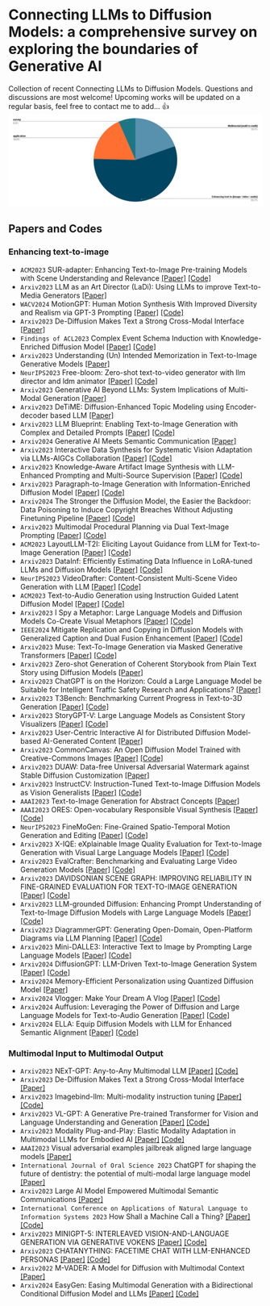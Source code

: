 # Connecting LLMs to Diffusion Models: a comprehensive survey on exploring the boundaries of Generative AI
Collection of recent Connecting LLMs to Diffusion Models. Questions and discussions are most welcome! Upcoming works will be updated on a regular basis, feel free to contact me to add... :thumbsup:
![Figure](chart.png)
## Papers and Codes

### Enhancing text-to-image  
* `ACM2023` SUR-adapter: Enhancing Text-to-Image Pre-training Models with Scene Understanding and Relevance [[Paper]](https://dl.acm.org/doi/abs/10.1145/3581783.3611863?casa_token=kRXdyR2G7E8AAAAA:JO88tieqD8S2gVzNdnBPN7DeHK7SS8j6TCHivdNu4mkQC1yfAtXgbUtL1ZGERePNJT6jjpruGYBgGw) [[Code]](https://github.com/Qrange-group/SUR-adapter) 
* `Arxiv2023` LLM as an Art Director (LaDi): Using LLMs to improve Text-to-Media Generators [[Paper]](https://arxiv.org/abs/2311.03716)
* `WACV2024` MotionGPT: Human Motion Synthesis With Improved Diversity and Realism via GPT-3 Prompting [[Paper]](https://openaccess.thecvf.com/content/WACV2024/html/Ribeiro-Gomes_MotionGPT_Human_Motion_Synthesis_With_Improved_Diversity_and_Realism_via_WACV_2024_paper.html) [[Code]](https://github.com/humansensinglab/MotionGPT)
* `Arxiv2023` De-Diffusion Makes Text a Strong Cross-Modal Interface [[Paper]](https://arxiv.org/abs/2311.00618)
* `Findings of ACL2023` Complex Event Schema Induction with Knowledge-Enriched Diffusion Model [[Paper]](https://openreview.net/forum?id=in5xvBrMHv) [[Code]](https://github.com/hypasd-art/KDM)
* `Arxiv2023` Understanding (Un) Intended Memorization in Text-to-Image Generative Models [[Paper]](https://arxiv.org/abs/2312.07550)
* `NeurIPS2023` Free-bloom: Zero-shot text-to-video generator with llm director and ldm animator [[Paper]](https://proceedings.neurips.cc/paper_files/paper/2023/hash/52f050499cf82fa8efb588e263f6f3a7-Abstract-Conference.html) [[Code]](https://github.com/soolab/free-bloom)
* `Arxiv2023` Generative AI Beyond LLMs: System Implications of Multi-Modal Generation [[Paper]](https://arxiv.org/abs/2312.14385)
* `Arxiv2023` DeTiME: Diffusion-Enhanced Topic Modeling using Encoder-decoder based LLM [[Paper]](https://arxiv.org/abs/2310.15296)
* `Arxiv2023` LLM Blueprint: Enabling Text-to-Image Generation with Complex and Detailed Prompts [[Paper]](https://arxiv.org/abs/2310.10640) [[Code]](https://github.com/hananshafi/llmblueprint)
* `Arxiv2024` Generative AI Meets Semantic Communication [[Paper]](https://arxiv.org/abs/2401.06803)
* `Arxiv2023` Interactive Data Synthesis for Systematic Vision Adaptation via LLMs-AIGCs Collaboration [[Paper]](https://arxiv.org/abs/2305.12799) [[Code]](https://github.com/yuqifan1117/labal-anything-pipeline)
* `Arxiv2023` Knowledge-Aware Artifact Image Synthesis with LLM-Enhanced Prompting and Multi-Source Supervision [[Paper]](https://arxiv.org/abs/2312.08056) [[Code]](https://github.com/danielwusg/artifact_diffusion)
* `Arxiv2023` Paragraph-to-Image Generation with Information-Enriched Diffusion Model [[Paper]](https://arxiv.org/abs/2311.14284) [[Code]](https://github.com/weijiawu/paradiffusion)
* `Arxiv2024` The Stronger the Diffusion Model, the Easier the Backdoor: Data Poisoning to Induce Copyright Breaches Without Adjusting Finetuning Pipeline [[Paper]](https://arxiv.org/abs/2401.04136) [[Code]](https://github.com/haonan3/SilentBadDiffusion)
* `Arxiv2023` Multimodal Procedural Planning via Dual Text-Image Prompting [[Paper]](https://arxiv.org/abs/2305.01795) [[Code]](https://github.com/YujieLu10/TIP)
* `ACM2023` LayoutLLM-T2I: Eliciting Layout Guidance from LLM for Text-to-Image Generation [[Paper]](https://dl.acm.org/doi/abs/10.1145/3581783.3612012) [[Code]](https://github.com/LayoutLLM-T2I/LayoutLLM-T2I)
* `Arxiv2023` DataInf: Efficiently Estimating Data Influence in LoRA-tuned LLMs and Diffusion Models [[Paper]](https://arxiv.org/abs/2310.00902) [[Code]](https://github.com/ykwon0407/datainf)
* `NeurIPS2023` VideoDrafter: Content-Consistent Multi-Scene Video Generation with LLM [[Paper]](https://proceedings.neurips.cc/paper_files/paper/2023/hash/2d52879ef2ba487445ca2e143b104c3b-Abstract-Conference.html) [[Code]](https://github.com/mingyuan-zhang/FineMoGen)
* `ACM2023` Text-to-Audio Generation using Instruction Guided Latent Diffusion Model [[Paper]](https://dl.acm.org/doi/abs/10.1145/3581783.3612348?casa_token=M76uv3Ay9-4AAAAA:f108JSLdL3miTt3lqutIbJhgh8h9t9eVVk3BoLQZelHTocJD3ZLiB5zSNCOTT3VaiFWwaCoa4-Brsw) [[Code]](https://github.com/declare-lab/tango)
*  `Arxiv2023` I Spy a Metaphor: Large Language Models and Diffusion Models Co-Create Visual Metaphors [[Paper]](https://arxiv.org/abs/2305.14724) [[Code]](https://github.com/tuhinjubcse/VisualMetaphors)
* `IEEE2024` Mitigate Replication and Copying in Diffusion Models with Generalized Caption and Dual Fusion Enhancement [[Paper]](https://ieeexplore.ieee.org/abstract/document/10446820/) [[Code]](https://github.com/HowardLi0816/dual-fusion-diffusion)
* `Arxiv2023` Muse: Text-To-Image Generation via Masked Generative Transformers [[Paper]](https://arxiv.org/abs/2301.00704) [[Code]](https://github.com/lucidrains/muse-maskgit-pytorch)
* `Arxiv2023` Zero-shot Generation of Coherent Storybook from Plain Text Story using Diffusion Models [[Paper]](https://arxiv.org/abs/2302.03900)
* `Arxiv2023` ChatGPT is on the Horizon: Could a Large Language Model be Suitable for Intelligent Traffic Safety Research and Applications? [[Paper]](https://arxiv.org/abs/2303.05382)
* `Arxiv2023` T3Bench: Benchmarking Current Progress in Text-to-3D Generation [[Paper]](https://arxiv.org/abs/2310.02977) [[Code]](https://github.com/THU-LYJ-Lab/T3Bench)
* `Arxiv2023` StoryGPT-V: Large Language Models as Consistent Story Visualizers [[Paper]](https://arxiv.org/abs/2312.02252) [[Code]](https://github.com/xiaoqian-shen/StoryGPT-V)
* `Arxiv2023` User-Centric Interactive AI for Distributed Diffusion Model-based AI-Generated Content [[Paper]](https://arxiv.org/abs/2311.11094)
* `Arxiv2023` CommonCanvas: An Open Diffusion Model Trained with Creative-Commons Images [[Paper]](https://arxiv.org/abs/2310.16825) [[Code]](https://github.com/mosaicml/diffusion/blob/main/assets/common-canvas.md)
* `Arxiv2023` DUAW: Data-free Universal Adversarial Watermark against Stable Diffusion Customization [[Paper]](https://arxiv.org/abs/2308.09889)
* `Arxiv2023` InstructCV: Instruction-Tuned Text-to-Image Diffusion Models as Vision Generalists [[Paper]](https://arxiv.org/abs/2310.00390) [[Code]](https://github.com/AlaaLab/InstructCV)
* `AAAI2023` Text-to-Image Generation for Abstract Concepts [[Paper]](https://ojs.aaai.org/index.php/AAAI/article/view/28122)
* `AAAI2023` ORES: Open-vocabulary Responsible Visual Synthesis [[Paper]](https://ojs.aaai.org/index.php/AAAI/article/view/30144) [[Code]](https://github.com/kodenii/ores)
* `NeurIPS2023` FineMoGen: Fine-Grained Spatio-Temporal Motion Generation and Editing [[Paper]](https://proceedings.neurips.cc/paper_files/paper/2023/hash/2d52879ef2ba487445ca2e143b104c3b-Abstract-Conference.html) [[Code]](https://github.com/mingyuan-zhang/FineMoGen)
* `Arxiv2023` X-IQE: eXplainable Image Quality Evaluation for Text-to-Image Generation with Visual Large Language Models [[Paper]](https://arxiv.org/abs/2305.10843) [[Code]](https://github.com/Schuture/Benchmarking-Awesome-Diffusion-Models)
* `Arxiv2023` EvalCrafter: Benchmarking and Evaluating Large Video Generation Models [[Paper]](https://arxiv.org/abs/2310.11440) [[Code]](https://github.com/EvalCrafter/EvalCrafter)
* `Arxiv2023` DAVIDSONIAN SCENE GRAPH: IMPROVING RELIABILITY IN FINE-GRAINED EVALUATION FOR TEXT-TO-IMAGE GENERATION [[Paper]](https://arxiv.org/abs/2310.18235) [[Code]](https://github.com/j-min/DSG)
* `Arxiv2023` LLM-grounded Diffusion: Enhancing Prompt Understanding of Text-to-Image Diffusion Models with Large Language Models [[Paper]](https://arxiv.org/abs/2305.13655) [[Code]](https://github.com/TonyLianLong/LLM-groundedDiffusion)
* `Arxiv2023` DiagrammerGPT: Generating Open-Domain, Open-Platform Diagrams via LLM Planning [[Paper]](https://arxiv.org/abs/2310.12128) [[Code]](https://github.com/aszala/DiagrammerGPT)
* `Arxiv2023` Mini-DALLE3: Interactive Text to Image by Prompting Large Language Models [[Paper]](https://arxiv.org/abs/2310.07653) [[Code]](https://github.com/Zeqiang-Lai/Mini-DALLE3)
* `Arxiv2024` DiffusionGPT: LLM-Driven Text-to-Image Generation System [[Paper]](https://arxiv.org/abs/2401.10061) [[Code]](https://github.com/DiffusionGPT/DiffusionGPT)
* `Arxiv2024` Memory-Efficient Personalization using Quantized Diffusion Model [[Paper]](https://arxiv.org/abs/2401.04339)
* `Arxiv2024` Vlogger: Make Your Dream A Vlog [[Paper]](https://arxiv.org/abs/2401.09414) [[Code]](https://github.com/Vchitect/Vlogger)
* `Arxiv2024` Auffusion: Leveraging the Power of Diffusion and Large Language Models for Text-to-Audio Generation [[Paper]](https://arxiv.org/abs/2401.01044) [[Code]](https://github.com/happylittlecat2333/Auffusion)
* `Arxiv2024` ELLA: Equip Diffusion Models with LLM for Enhanced Semantic Alignment [[Paper]](https://arxiv.org/abs/2403.05135) [[Code]](https://github.com/TencentQQGYLab/ELLA)
### Multimodal Input to Multimodal Output
* `Arxiv2023` NExT-GPT: Any-to-Any Multimodal LLM [[Paper]](https://arxiv.org/abs/2309.05519) [[Code]](https://github.com/NExT-GPT/NExT-GPT)
* `Arxiv2023` De-Diffusion Makes Text a Strong Cross-Modal Interface [[Paper]](https://arxiv.org/abs/2311.00618)
* `Arxiv2023` Imagebind-llm: Multi-modality instruction tuning [[Paper]](https://arxiv.org/abs/2309.03905) [[Code]](https://github.com/OpenGVLab/LLaMA-Adapter)
* `Arxiv2023` VL-GPT: A Generative Pre-trained Transformer for Vision and Language Understanding and Generation [[Paper]](https://arxiv.org/abs/2312.09251) [[Code]](https://github.com/ailab-cvc/vl-gpt)
* `Arxiv2023` Modality Plug-and-Play: Elastic Modality Adaptation in Multimodal LLMs for Embodied AI [[Paper]](https://arxiv.org/abs/2312.07886) [[Code]](https://github.com/pittisl/mpnp-llm)
* `AAAI2023` Visual adversarial examples jailbreak aligned large language models [[Paper]](https://ojs.aaai.org/index.php/AAAI/article/view/30150)
* `International Journal of Oral Science 2023` ChatGPT for shaping the future of dentistry: the potential of multi-modal large language model [[Paper]](https://www.nature.com/articles/s41368-023-00239-y)
* `Arxiv2023` Large AI Model Empowered Multimodal Semantic Communications [[Paper]](https://arxiv.org/abs/2309.01249)
* `International Conference on Applications of Natural Language to Information Systems 2023` How Shall a Machine Call a Thing? [[Paper]](https://link.springer.com/chapter/10.1007/978-3-031-35320-8_41) [[Code]](https://github.com/federicotorrielli/stableKnowledge)
* `Arxiv2023` MINIGPT-5: INTERLEAVED VISION-AND-LANGUAGE GENERATION VIA GENERATIVE VOKENS [[Paper]](https://arxiv.org/abs/2310.02239) [[Code]](https://github.com/eric-ai-lab/minigpt-5)
* `Arxiv2023` CHATANYTHING: FACETIME CHAT WITH LLM-ENHANCED PERSONAS [[Paper]](https://arxiv.org/abs/2311.06772) [[Code]](https://github.com/zhoudaquan/ChatAnything)
* `Arxiv2022` M-VADER: A Model for Diffusion with Multimodal Context [[Paper]](https://arxiv.org/abs/2212.02936)
* `Arxiv2024` EasyGen: Easing Multimodal Generation with a Bidirectional Conditional Diffusion Model and LLMs [[Paper]](https://arxiv.org/abs/2310.08949) [[Code]](https://github.com/zxy556677/EasyGen)


